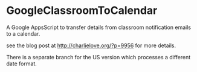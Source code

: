# GoogleClassroomToCalendar
A Google AppsScript to transfer details from classroom notification emails to a calendar.

see the blog post at http://charlielove.org/?p=9956 for more details.

There is a separate branch for the US version which processes a different date format.
